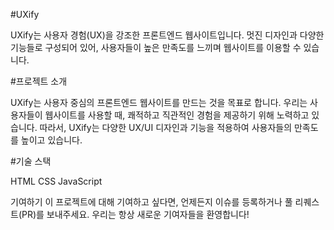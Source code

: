 #UXify

UXify는 사용자 경험(UX)을 강조한 프론트엔드 웹사이트입니다. 멋진 디자인과 다양한 기능들로 구성되어 있어, 사용자들이 높은 만족도를 느끼며 웹사이트를 이용할 수 있습니다.

#프로젝트 소개

UXify는 사용자 중심의 프론트엔드 웹사이트를 만드는 것을 목표로 합니다. 우리는 사용자들이 웹사이트를 사용할 때, 쾌적하고 직관적인 경험을 제공하기 위해 노력하고 있습니다. 따라서, UXify는 다양한 UX/UI 디자인과 기능을 적용하여 사용자들의 만족도를 높이고 있습니다.

#기술 스택

HTML
CSS
JavaScript

기여하기
이 프로젝트에 대해 기여하고 싶다면, 언제든지 이슈를 등록하거나 풀 리퀘스트(PR)를 보내주세요. 우리는 항상 새로운 기여자들을 환영합니다!
